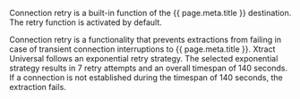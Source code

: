 

Connection retry is a built-in function of the {{ page.meta.title }} destination. 
The retry function is activated by default.

Connection retry is a functionality that prevents extractions from failing in case of transient connection interruptions to {{ page.meta.title }}. 
Xtract Universal follows an exponential retry strategy. The selected exponential strategy results in 7 retry attempts and an overall timespan of 140 seconds. 
If a connection is not established during the timespan of 140 seconds, the extraction fails.
